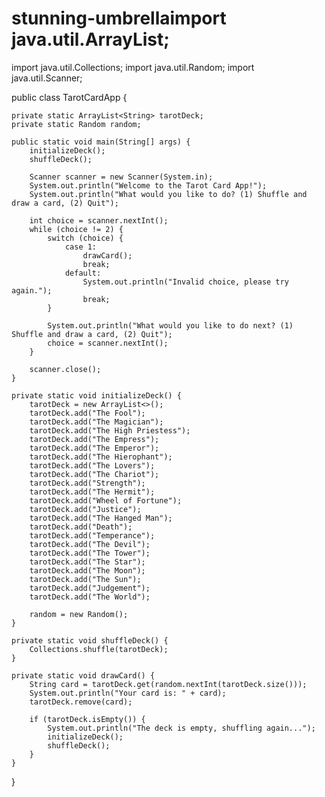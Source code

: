 # stunning-umbrellaimport java.util.ArrayList;
import java.util.Collections;
import java.util.Random;
import java.util.Scanner;

public class TarotCardApp {
    
    private static ArrayList<String> tarotDeck;
    private static Random random;
    
    public static void main(String[] args) {
        initializeDeck();
        shuffleDeck();
        
        Scanner scanner = new Scanner(System.in);
        System.out.println("Welcome to the Tarot Card App!");
        System.out.println("What would you like to do? (1) Shuffle and draw a card, (2) Quit");
        
        int choice = scanner.nextInt();
        while (choice != 2) {
            switch (choice) {
                case 1:
                    drawCard();
                    break;
                default:
                    System.out.println("Invalid choice, please try again.");
                    break;
            }
            
            System.out.println("What would you like to do next? (1) Shuffle and draw a card, (2) Quit");
            choice = scanner.nextInt();
        }
        
        scanner.close();
    }
    
    private static void initializeDeck() {
        tarotDeck = new ArrayList<>();
        tarotDeck.add("The Fool");
        tarotDeck.add("The Magician");
        tarotDeck.add("The High Priestess");
        tarotDeck.add("The Empress");
        tarotDeck.add("The Emperor");
        tarotDeck.add("The Hierophant");
        tarotDeck.add("The Lovers");
        tarotDeck.add("The Chariot");
        tarotDeck.add("Strength");
        tarotDeck.add("The Hermit");
        tarotDeck.add("Wheel of Fortune");
        tarotDeck.add("Justice");
        tarotDeck.add("The Hanged Man");
        tarotDeck.add("Death");
        tarotDeck.add("Temperance");
        tarotDeck.add("The Devil");
        tarotDeck.add("The Tower");
        tarotDeck.add("The Star");
        tarotDeck.add("The Moon");
        tarotDeck.add("The Sun");
        tarotDeck.add("Judgement");
        tarotDeck.add("The World");
        
        random = new Random();
    }
    
    private static void shuffleDeck() {
        Collections.shuffle(tarotDeck);
    }
    
    private static void drawCard() {
        String card = tarotDeck.get(random.nextInt(tarotDeck.size()));
        System.out.println("Your card is: " + card);
        tarotDeck.remove(card);
        
        if (tarotDeck.isEmpty()) {
            System.out.println("The deck is empty, shuffling again...");
            initializeDeck();
            shuffleDeck();
        }
    }
}

